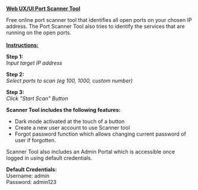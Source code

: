 <b><u>Web UX/UI Port Scanner Tool</u></b>

Free online port scanner tool that identifies all open ports on your chosen IP address. The Port Scanner Tool also tries to identify the services that are running on the open ports.
<br>
<br>
<b><u>Instructions:</u></b>

<b>Step 1:</b>
<br>
<i>Input target IP address</i>

<b>Step 2:</b>
<br>
<i>Select ports to scan (eg 100, 1000, custom number)</i>

<b>Step 3:</b>
<br>
<i>Click "Start Scan" Button</i>


<b>Scanner Tool includes the following features:</b>
- Dark mode activated at the touch of a button
- Create a new user account to use Scanner tool
- Forgot password function which allows changing current password of user if forgotten.


Scanner Tool also includes an Admin Portal which is accessible once logged in using default credentials.

<b>Default Credentials:</b>
<br>
Username: admin
<br>
Password: admin123